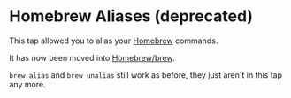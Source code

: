 # Homebrew Aliases (deprecated)

This tap allowed you to alias your [Homebrew](https://brew.sh/) commands.

It has now been moved into [Homebrew/brew](https://github.com/Homebrew/brew).

`brew alias` and `brew unalias` still work as before, they just aren't in this tap any more.
